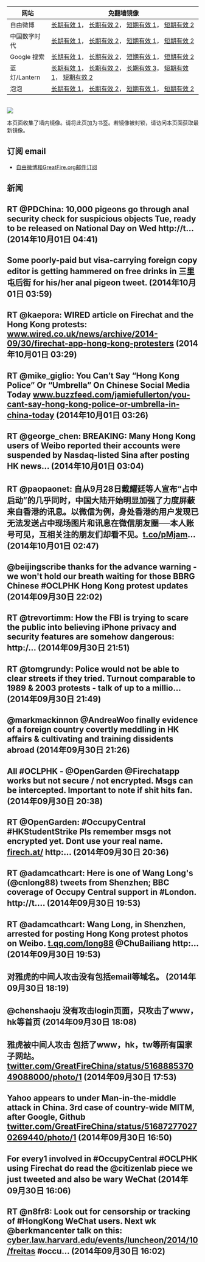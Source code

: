 <table>
    <thead>
        <tr>
            <th>网站</th>
            <th>免翻墙镜像</th>
        </tr>
    </thead>
    <tbody>    
        <tr>
            <td>自由微博</td>
            <td>            
                <a href="https://edgecastcdn.net/00107ED/freeweibo/" target="_BLANK">长期有效 1</a>，            
                <a href="https://objects.dreamhost.com/freeweibo/index.html" target="_BLANK">长期有效 2</a>，            
                <a href="https://fw3.azurewebsites.net" target="_BLANK">短期有效 1</a>，            
                <a href="https://d1stdkq55ggsv7.cloudfront.net" target="_BLANK">短期有效 2</a>
            </td>
        </tr>    
        <tr>
            <td>中国数字时代</td>
            <td>            
                <a href="https://a248.e.akamai.net/f/1/1/1/dci.download.akamai.com/35985/159415/1/c/" target="_BLANK">长期有效 1</a>，            
                <a href="https://objects.dreamhost.com/cdt/index.html" target="_BLANK">长期有效 2</a>，            
                <a href="https://1ff2d.azurewebsites.net" target="_BLANK">短期有效 1</a>，            
                <a href="https://d29jekp4emy41a.cloudfront.net" target="_BLANK">短期有效 2</a>
            </td>
        </tr>    
        <tr>
            <td>Google 搜索</td>
            <td>            
                <a href="https://edgecastcdn.net/00107ED/g/" target="_BLANK">长期有效 1</a>，            
                <a href="https://objects.dreamhost.com/goo/index.html" target="_BLANK">长期有效 2</a>，            
                <a href="https://google1.azurewebsites.net" target="_BLANK">短期有效 1</a>，            
                <a href="https://d3vv89cvqbrqlq.cloudfront.net" target="_BLANK">短期有效 2</a>
            </td>
        </tr>    
        <tr>
            <td>蓝灯/Lantern</td>
            <td>            
                <a href="https://edgecastcdn.net/00107ED/lantern/" target="_BLANK">长期有效 1</a>，            
                <a href="https://a248.e.akamai.net/f/1/1/1/dci.download.akamai.com/35985/159415/1/l/" target="_BLANK">长期有效 2</a>，            
                <a href="https://objects.dreamhost.com/lantern/index.html" target="_BLANK">长期有效 3</a>，            
                <a href="https://c7511.azurewebsites.net" target="_BLANK">短期有效 1</a>，            
                <a href="https://dx1djqjpnvurw.cloudfront.net" target="_BLANK">短期有效 2</a>
            </td>
        </tr>    
        <tr>
            <td>泡泡</td>
            <td>            
                <a href="https://edgecastcdn.net/00107ED/paopao/" target="_BLANK">长期有效 1</a>，            
                <a href="https://objects.dreamhost.com/paopao/index.html" target="_BLANK">长期有效 2</a>，            
                <a href="https://paopao2.azurewebsites.net" target="_BLANK">短期有效 1</a>，            
                <a href="https://d19ysv8o6fv16v.cloudfront.net" target="_BLANK">短期有效 2</a>
            </td>
        </tr>
    </tbody>
</table>
<br/>
<img src="https://raw.githubusercontent.com/greatfire/z/master/logos.gif" />

本页面收集了墙内镜像。请将此页加为书签。若镜像被封锁，请访问本页面获取最新镜像。

## 订阅 email
* <a href="https://b.us7.list-manage.com/subscribe?u=854fca58782082e0cbdf204a0&id=c78949b93c">自由微博和GreatFire.org邮件订阅</a>
    
## 新闻
RT @PDChina: 10,000 pigeons go through anal security check for suspicious objects Tue, ready to be released on National Day on Wed http://t… (2014年10月01日 04:41)
 ---
Some poorly-paid but visa-carrying foreign copy editor is getting hammered on free drinks in 三里屯后街 for his/her anal pigeon tweet. (2014年10月01日 03:59)
 ---
RT @kaepora: WIRED article on Firechat and the Hong Kong protests: <a href="http://www.wired.co.uk/news/archive/2014-09/30/firechat-app-hong-kong-protesters" target="_BLANK">www.wired.co.uk/news/archive/2014-09/30/firechat-app-hong-kong-protesters</a> (2014年10月01日 03:29)
 ---
RT @mike_giglio: You Can’t Say “Hong Kong Police” Or “Umbrella” On Chinese Social Media Today <a href="http://www.buzzfeed.com/jamiefullerton/you-cant-say-hong-kong-police-or-umbrella-in-china-today?utm_term=3rl4ezk" target="_BLANK">www.buzzfeed.com/jamiefullerton/you-cant-say-hong-kong-police-or-umbrella-in-china-today</a> (2014年10月01日 03:26)
 ---
RT @george_chen: BREAKING: Many Hong Kong users of Weibo reported their accounts were suspended by Nasdaq-listed Sina after posting HK news… (2014年10月01日 03:04)
 ---
RT @paopaonet: 自从9月28日戴耀廷等人宣布“占中启动”的几乎同时，中国大陆开始明显加强了力度屏蔽来自香港的讯息。以微信为例，身处香港的用户发现已无法发送占中现场图片和讯息在微信朋友圈──本人账号可见，互相关注的朋友们却看不见。<a href="https://t.co/pMjam" target="_BLANK">t.co/pMjam</a>… (2014年10月01日 02:47)
 ---
@beijingscribe thanks for the advance warning - we won't hold our breath waiting for those BBRG Chinese #OCLPHK Hong Kong protest updates (2014年09月30日 22:02)
 ---
RT @trevortimm: How the FBI is trying to scare the public into believing iPhone privacy and security features are somehow dangerous: http:/… (2014年09月30日 21:51)
 ---
RT @tomgrundy: Police would not be able to clear streets if they tried. Turnout comparable to 1989 &amp; 2003 protests - talk of up to a millio… (2014年09月30日 21:49)
 ---
@markmackinnon @AndreaWoo finally evidence of a foreign country covertly meddling in HK affairs &amp; cultivating and training dissidents abroad (2014年09月30日 21:26)
 ---
All #OCLPHK - @OpenGarden @Firechatapp works but not secure / not encrypted. Msgs can be intercepted. Important to note if shit hits fan. (2014年09月30日 20:38)
 ---
RT @OpenGarden: #OccupyCentral #HKStudentStrike 
Pls remember msgs not encrypted yet. Dont use your real name.
<a href="http://firech.at/" target="_BLANK">firech.at/</a> http:… (2014年09月30日 20:36)
 ---
RT @adamcathcart: Here is one of Wang Long's (@cnlong88) tweets from Shenzhen; BBC coverage of Occupy Central support in #London. http://t.… (2014年09月30日 19:53)
 ---
RT @adamcathcart: Wang Long, in Shenzhen, arrested for posting Hong Kong protest photos on Weibo. <a href="http://t.qq.com/long88" target="_BLANK">t.qq.com/long88</a> @ChuBailiang http:… (2014年09月30日 19:53)
 ---
对雅虎的中间人攻击没有包括email等域名。 (2014年09月30日 18:19)
 ---
@chenshaoju 没有攻击login页面，只攻击了www，hk等首页 (2014年09月30日 18:08)
 ---
雅虎被中间人攻击 包括了www，hk，tw等所有国家子网站。 <a href="https://twitter.com/GreatFireChina/status/516888537049088000/photo/1" target="_BLANK">twitter.com/GreatFireChina/status/516888537049088000/photo/1</a> (2014年09月30日 17:53)
 ---
Yahoo appears to under Man-in-the-middle attack in China. 3rd case of country-wide MITM, after Google, Github <a href="https://twitter.com/GreatFireChina/status/516872770270269440/photo/1" target="_BLANK">twitter.com/GreatFireChina/status/516872770270269440/photo/1</a> (2014年09月30日 16:50)
 ---
For every1 involved in #OccupyCentral #OCLPHK using Firechat do read the @citizenlab piece we just tweeted and also be wary WeChat (2014年09月30日 16:06)
 ---
RT @n8fr8: Look out for censorship or tracking of #HongKong WeChat users. Next wk @berkmancenter talk on this: <a href="http://cyber.law.harvard.edu/events/luncheon/2014/10/freitas" target="_BLANK">cyber.law.harvard.edu/events/luncheon/2014/10/freitas</a>
#occu… (2014年09月30日 16:02)
 ---
